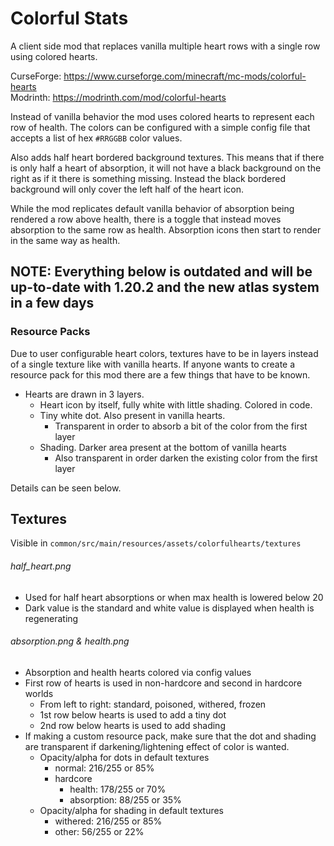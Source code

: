 # Colorful Stats
A client side mod that replaces vanilla multiple heart rows with a single row using colored hearts.

CurseForge: https://www.curseforge.com/minecraft/mc-mods/colorful-hearts  
Modrinth: https://modrinth.com/mod/colorful-hearts

Instead of vanilla behavior the mod uses colored hearts to represent each row of health. The colors can be configured with a simple config file that accepts a list of hex `#RRGGBB` color values.

Also adds half heart bordered background textures. This means that if there is only half a heart of absorption, it will not have a black background on the right as if it there is something missing. Instead the black bordered background will only cover the left half of the heart icon.

While the mod replicates default vanilla behavior of absorption being rendered a row above health, there is a toggle that instead moves absorption to the same row as health. Absorption icons then start to render in the same way as health.

## NOTE: Everything below is outdated and will be up-to-date with 1.20.2 and the new atlas system in a few days

### Resource Packs
Due to user configurable heart colors, textures have to be in layers instead of a single texture like with vanilla hearts. If anyone wants to create a resource pack for this mod there are a few things that have to be known.
- Hearts are drawn in 3 layers.
    - Heart icon by itself, fully white with little shading. Colored in code.
    - Tiny white dot. Also present in vanilla hearts.
        - Transparent in order to absorb a bit of the color from the first layer
    - Shading. Darker area present at the bottom of vanilla hearts
        - Also transparent in order darken the existing color from the first layer

Details can be seen below.

## Textures
Visible in `common/src/main/resources/assets/colorfulhearts/textures`

###### half_heart.png
- Used for half heart absorptions or when max health is lowered below 20
- Dark value is the standard and white value is displayed when health is regenerating

###### absorption.png & health.png
- Absorption and health hearts colored via config values
- First row of hearts is used in non-hardcore and second in hardcore worlds
    - From left to right: standard, poisoned, withered, frozen
    - 1st row below hearts is used to add a tiny dot
    - 2nd row below hearts is used to add shading
- If making a custom resource pack, make sure that the dot and shading are transparent if darkening/lightening effect of color is wanted.
    - Opacity/alpha for dots in default textures
        - normal: 216/255 or 85%
        - hardcore
            - health: 178/255 or 70%
            - absorption: 88/255 or 35%
    - Opacity/alpha for shading in default textures
        - withered: 216/255 or 85%
        - other: 56/255 or 22%